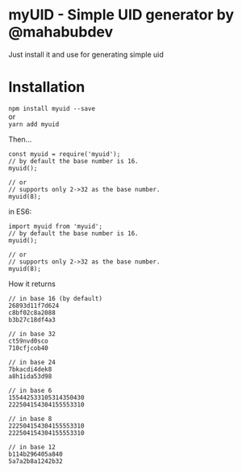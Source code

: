 # myUID - Simple UID generator by @mahabubdev

Just install it and use for generating simple uid

# Installation

`npm install myuid --save`
<br> or <br>
`yarn add myuid`

Then...

```
const myuid = require('myuid');
// by default the base number is 16.
myuid();

// or
// supports only 2->32 as the base number.
myuid(8); 
```

in ES6:

```
import myuid from 'myuid';
// by default the base number is 16.
myuid(); 

// or
// supports only 2->32 as the base number.
myuid(8); 
```

How it returns 
```
// in base 16 (by default)
26893d11f7d624
c8bf02c8a2088
b3b27c18df4a3

// in base 32
ct59nvd0sco
710cfjcob40

// in base 24
7bkacdi4dek8
a8h1ida53d98

// in base 6
155442533105314350430
222504154304155553310

// in base 8
222504154304155553310
222504154304155553310

// in base 12
b114b296405a840
5a7a2b8a1242b32
```
